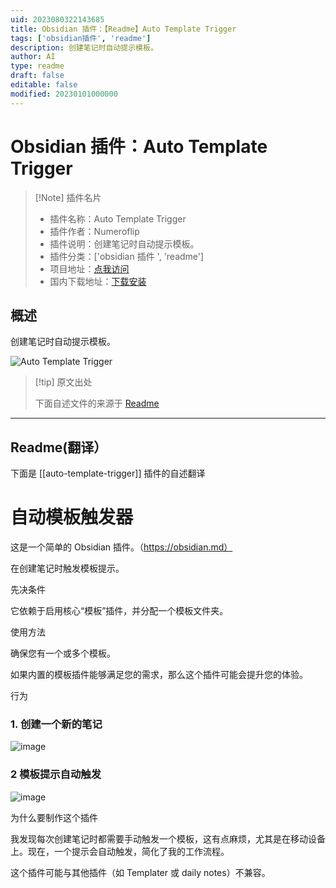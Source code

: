 ```yaml
---
uid: 2023080322143685
title: Obsidian 插件：【Readme】Auto Template Trigger
tags: ['obsidian插件', 'readme']
description: 创建笔记时自动提示模板。
author: AI
type: readme
draft: false
editable: false
modified: 20230101000000
---
```


# Obsidian 插件：Auto Template Trigger

> [!Note] 插件名片
> - 插件名称：Auto Template Trigger
> - 插件作者：Numeroflip
> - 插件说明：创建笔记时自动提示模板。
> - 插件分类：['obsidian 插件 ', 'readme']
> - 项目地址：[点我访问](https://github.com/numeroflip/obsidian-auto-template-prompt)
> - 国内下载地址：[下载安装](https://pkmer.cn/products/plugin/pluginMarket/?auto-template-trigger)

## 概述

创建笔记时自动提示模板。

![Auto Template Trigger](https://cdn.pkmer.cn/covers/auto-template-trigger.png!pkmer)

> [!tip] 原文出处
>
>下面自述文件的来源于 [Readme](https://ghproxy.net/https://raw.githubusercontent.com/numeroflip/obsidian-auto-template-prompt/master/README.md)
>

---

## Readme(翻译）

下面是 [[auto-template-trigger]] 插件的自述翻译

# 自动模板触发器

这是一个简单的 Obsidian 插件。（<https://obsidian.md）>

在创建笔记时触发模板提示。

先决条件

它依赖于启用核心“模板”插件，并分配一个模板文件夹。

使用方法

确保您有一个或多个模板。

如果内置的模板插件能够满足您的需求，那么这个插件可能会提升您的体验。

行为

### 1. 创建一个新的笔记

![image](https://user-images.githubusercontent.com/46031874/233847364-48e0ca1e-f8cc-4aff-a582-b9c9fdd215b8.png)

### 2 模板提示自动触发

![image](https://user-images.githubusercontent.com/46031874/233847405-6ad376cc-2d76-42fe-ba12-3e173d38163c.png)

为什么要制作这个插件

我发现每次创建笔记时都需要手动触发一个模板，这有点麻烦，尤其是在移动设备上。现在，一个提示会自动触发，简化了我的工作流程。

这个插件可能与其他插件（如 Templater 或 daily notes）不兼容。
